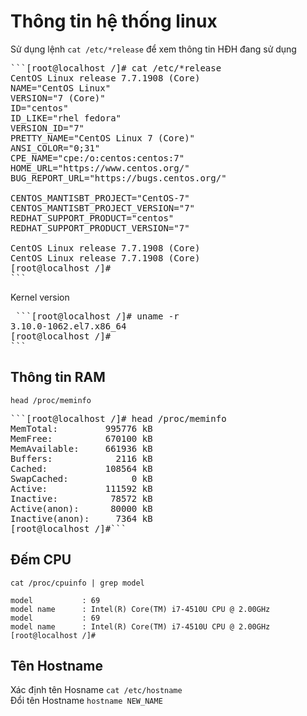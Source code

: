 # Thông tin hệ thống linux
Sử dụng lệnh `cat /etc/*release` để xem thông tin HĐH đang sử dụng
<pre>```[root@localhost /]# cat /etc/*release
CentOS Linux release 7.7.1908 (Core)
NAME="CentOS Linux"
VERSION="7 (Core)"
ID="centos"
ID_LIKE="rhel fedora"
VERSION_ID="7"
PRETTY_NAME="CentOS Linux 7 (Core)"
ANSI_COLOR="0;31"
CPE_NAME="cpe:/o:centos:centos:7"
HOME_URL="https://www.centos.org/"
BUG_REPORT_URL="https://bugs.centos.org/"

CENTOS_MANTISBT_PROJECT="CentOS-7"
CENTOS_MANTISBT_PROJECT_VERSION="7"
REDHAT_SUPPORT_PRODUCT="centos"
REDHAT_SUPPORT_PRODUCT_VERSION="7"

CentOS Linux release 7.7.1908 (Core)
CentOS Linux release 7.7.1908 (Core)
[root@localhost /]#
```</pre>
Kernel version
<pre> ```[root@localhost /]# uname -r
3.10.0-1062.el7.x86_64
[root@localhost /]#
``` </pre>
## Thông tin RAM
```head /proc/meminfo```
<pre>```[root@localhost /]# head /proc/meminfo
MemTotal:         995776 kB
MemFree:          670100 kB
MemAvailable:     661936 kB
Buffers:            2116 kB
Cached:           108564 kB
SwapCached:            0 kB
Active:           111592 kB
Inactive:          78572 kB
Active(anon):      80000 kB
Inactive(anon):     7364 kB
[root@localhost /]#```</pre>

## Đếm CPU
`cat /proc/cpuinfo | grep model`


```[root@localhost /]# cat /proc/cpuinfo | grep model
model           : 69
model name      : Intel(R) Core(TM) i7-4510U CPU @ 2.00GHz
model           : 69
model name      : Intel(R) Core(TM) i7-4510U CPU @ 2.00GHz
[root@localhost /]#
```
## Tên Hostname
Xác định tên Hosname
`cat /etc/hostname`  
Đổi tên Hostname
`hostname NEW_NAME`
